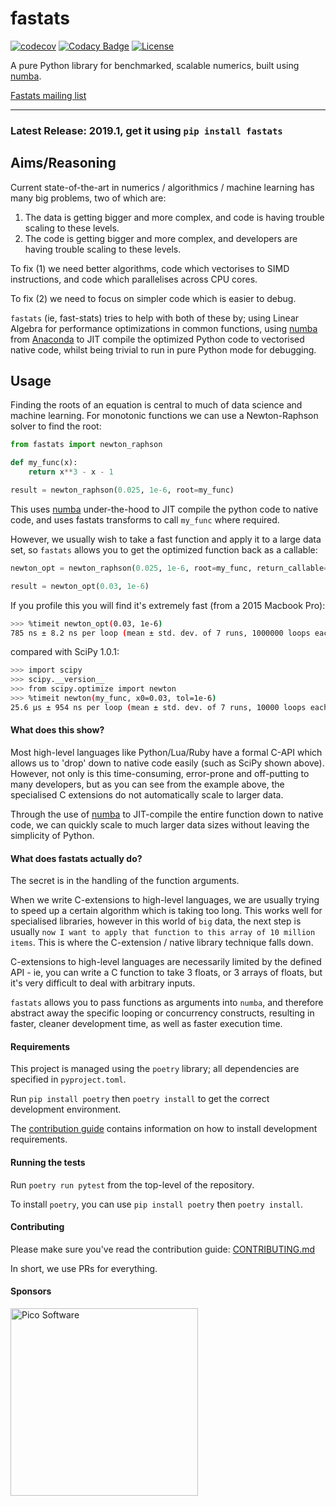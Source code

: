 # fastats
[![codecov](https://codecov.io/gh/fastats/fastats/branch/master/graph/badge.svg)](https://codecov.io/gh/fastats/fastats)
[![Codacy Badge](https://api.codacy.com/project/badge/Grade/2199521147834d58b9f0e8e155c97309)](https://www.codacy.com/app/dave.willmer/fastats?utm_source=github.com&amp;utm_medium=referral&amp;utm_content=fastats/fastats&amp;utm_campaign=Badge_Grade)
[![License](https://img.shields.io/badge/license-MIT-blue.svg)](https://opensource.org/licenses/MIT)

A pure Python library for benchmarked, scalable numerics, built using [numba](https://numba.pydata.org/).

[Fastats mailing list](https://groups.google.com/forum/#!forum/fastats)


---

### Latest Release: 2019.1, get it using ``pip install fastats``

## Aims/Reasoning


Current state-of-the-art in numerics / algorithmics / machine learning has many big problems, two of which are:

1. The data is getting bigger and more complex, and code is having trouble scaling to these levels.
2. The code is getting bigger and more complex, and developers are having trouble scaling to these levels.

To fix (1) we need better algorithms, code which vectorises to SIMD instructions, and code which parallelises across CPU cores.

To fix (2) we need to focus on simpler code which is easier to debug.

``fastats`` (ie, fast-stats) tries to help with both of these by; using Linear Algebra for performance optimizations in common functions,
using [numba](https://numba.pydata.org/)
from [Anaconda](https://www.anaconda.com/) to JIT compile the optimized Python code to
vectorised native code, whilst being trivial to run in pure Python mode for debugging.

## Usage

Finding the roots of an equation is central to much of data science and machine learning. For monotonic functions we can use a Newton-Raphson solver to find the root:

```python
from fastats import newton_raphson

def my_func(x):
    return x**3 - x - 1

result = newton_raphson(0.025, 1e-6, root=my_func)
```

This uses [numba](https://numba.pydata.org/) under-the-hood to JIT compile the python code to native code, and uses fastats transforms to call ``my_func`` where required.

However, we usually wish to take a fast function and apply it to a large data set, so ``fastats`` allows you to get the optimized function back as a callable:

```python
newton_opt = newton_raphson(0.025, 1e-6, root=my_func, return_callable=True)

result = newton_opt(0.03, 1e-6)
```

If you profile this you will find it's extremely fast (from a 2015 Macbook Pro):

```bash
>>> %timeit newton_opt(0.03, 1e-6)
785 ns ± 8.2 ns per loop (mean ± std. dev. of 7 runs, 1000000 loops each)
```

compared with SciPy 1.0.1:

 ```bash
 >>> import scipy
 >>> scipy.__version__
 >>> from scipy.optimize import newton
 >>> %timeit newton(my_func, x0=0.03, tol=1e-6)
25.6 µs ± 954 ns per loop (mean ± std. dev. of 7 runs, 10000 loops each)
 ```


#### What does this show?

Most high-level languages like Python/Lua/Ruby have a formal C-API which allows us to 'drop' down to native code easily (such as SciPy shown above). However, not only is this time-consuming, error-prone and off-putting to many developers, but as you can see from the example above, the specialised C extensions do not automatically scale to larger data.

Through the use of [numba](https://numba.pydata.org/) to JIT-compile the entire function down to native code, we can quickly scale to much larger data sizes without leaving the simplicity of Python.

#### What does fastats actually do?

The secret is in the handling of the function arguments.

When we write C-extensions to high-level languages, we are usually trying to speed up a certain algorithm which is taking too long. This works well for specialised libraries, however in this world of `big` data, the next step is usually `now I want to apply that function to this array of 10 million items`. This is where the C-extension / native library technique falls down.

C-extensions to high-level languages are necessarily limited by the defined API - ie, you can write a C function to take 3 floats, or 3 arrays of floats, but it's very difficult to deal with arbitrary inputs.

``fastats`` allows you to pass functions as arguments into ``numba``, and therefore abstract away the specific looping or concurrency constructs, resulting in faster, cleaner development time, as well as faster execution time.

#### Requirements

This project is managed using the `poetry` library; all dependencies are specified in `pyproject.toml`.

Run `pip install poetry` then `poetry install` to get the correct development environment.

The [contribution guide](.github/CONTRIBUTING.md) contains information on how to install
development requirements.

#### Running the tests

Run `poetry run pytest` from the top-level of the repository.

To install `poetry`, you can use `pip install poetry` then `poetry install`.

#### Contributing

Please make sure you've read the contribution guide: [CONTRIBUTING.md](.github/CONTRIBUTING.md)

In short, we use PRs for everything.


#### Sponsors

<img src="http://pico-software.com/images/picosoftware.png" width="300" alt="Pico Software" title="Pico Software"/>
